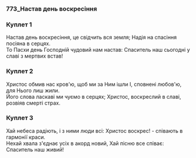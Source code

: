 ### 773_Настав день воскресіння
### Куплет 1
Настав день воскресіння, це свідчить вся земля; Надія на спасіння посіяна в серцях. <br/>То Пасхи день Господній чудовий нам настав: Спаситель наш сьогодні у славі з мертвих встав!
### Куплет 2
Христос обмив нас кров'ю, щоб ми за Ним ішли І, сповнені любов'ю, для Нього лиш жили. <br/>Його слова ласкаві ми чуємо в серцях; Христос, воскреслий в славі, розвіяв смерті страх.
### Куплет 3
Хай небеса радіють, і з ними люди всі: Христос воскрес! - співають в гармонії краси. <br/>Нехай хвала з'єднає усіх в акорд новий, Хай пісню все співає: Спаситель наш живий!
